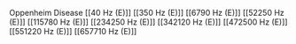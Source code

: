 Oppenheim Disease
[[40 Hz (E)]]
[[350 Hz (E)]]
[[6790 Hz (E)]]
[[52250 Hz (E)]]
[[115780 Hz (E)]]
[[234250 Hz (E)]]
[[342120 Hz (E)]]
[[472500 Hz (E)]]
[[551220 Hz (E)]]
[[657710 Hz (E)]]